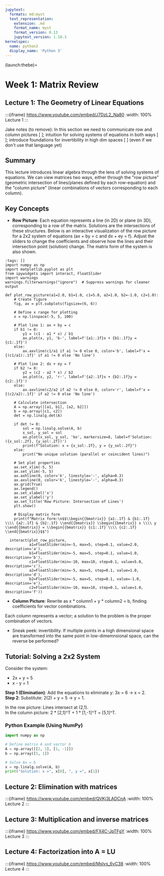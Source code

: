 ```yaml
---
jupytext:
  formats: md:myst
  text_representation:
    extension: .md
    format_name: myst
    format_version: 0.13
    jupytext_version: 1.10.3
kernelspec:
  name: python3
  display_name: 'Python 3'
---
```

(launch:thebe)=
# Week 1: Matrix Review

## Lecture 1: The Geometry of Linear Equations

:::{iframe} https://www.youtube.com/embed/J7DzL2_Na80
:width: 100%
Lecture 1
:::

Jake notes (to remove): In this section we need to communicate row and column pictures [ ]; intuition for solving systems of equations in both ways [ ]; introduce foundations for invertibility in high dim spaces [ ] (even if we don't use that language yet)

## Summary
This lecture introduces linear algebra through the lens of solving systems of equations. We can view matrices two ways, either through the "row picture" (geometric intersection of lines/planes defined by each row-equation) and the "column picture" (linear combinations of vectors corresponding to each column).

## Key Concepts
- **Row Picture**: Each equation represents a line (in 2D) or plane (in 3D), corresponding to a row of the matrix. Solutions are the intersections of these structures.
Below is an interactive visualization of the row picture for a 2x2 system of equations (ax + by = c and dx + ey = f). Adjust the sliders to change the coefficients and observe how the lines and their intersection point (solution) change. The matrix form of the system is also shown.

```{code-cell} python3
:tags: []
import numpy as np
import matplotlib.pyplot as plt
from ipywidgets import interact, FloatSlider
import warnings
warnings.filterwarnings("ignore")  # Suppress warnings for cleaner output

def plot_row_picture(a1=2.0, b1=1.0, c1=5.0, a2=1.0, b2=-1.0, c2=1.0):
    # Create figure
    fig, ax = plt.subplots(figsize=(6, 6))
      
    # Define x range for plotting
    x = np.linspace(-5, 5, 100)
      
    # Plot line 1: ax + by = c
    if b1 != 0:
        y1 = (c1 - a1 * x) / b1
        ax.plot(x, y1, 'b-', label=f'{a1:.1f}x + {b1:.1f}y = {c1:.1f}')
    else:
        ax.axvline(c1/a1 if a1 != 0 else 0, color='b', label=f'x = {(c1/a1):.1f}' if a1 != 0 else 'No line')
      
    # Plot line 2: dx + ey = f
    if b2 != 0:
        y2 = (c2 - a2 * x) / b2
        ax.plot(x, y2, 'r-', label=f'{a2:.1f}x + {b2:.1f}y = {c2:.1f}')
    else:
        ax.axvline(c2/a2 if a2 != 0 else 0, color='r', label=f'x = {(c2/a2):.1f}' if a2 != 0 else 'No line')
      
    # Calculate intersection
    A = np.array([[a1, b1], [a2, b2]])
    b = np.array([c1, c2])
    det = np.linalg.det(A)
      
    if det != 0:
        sol = np.linalg.solve(A, b)
        x_sol, y_sol = sol
        ax.plot(x_sol, y_sol, 'ko', markersize=8, label=f'Solution: ({x_sol:.2f}, {y_sol:.2f})')
        print(f"Solution: x = {x_sol:.2f}, y = {y_sol:.2f}")
    else:
        print("No unique solution (parallel or coincident lines)")
      
    # Set plot properties
    ax.set_xlim(-5, 5)
    ax.set_ylim(-5, 5)
    ax.axhline(0, color='k', linestyle='-', alpha=0.3)
    ax.axvline(0, color='k', linestyle='-', alpha=0.3)
    ax.grid(True)
    ax.legend()
    ax.set_xlabel('x')
    ax.set_ylabel('y')
    ax.set_title('Row Picture: Intersection of Lines')
    plt.show()
      
    # Display matrix form
    print(f"Matrix form:\n$$\\begin{{bmatrix}} {a1:.1f} & {b1:.1f} \\\\ {a2:.1f} & {b2:.1f} \\end{{bmatrix}} \\begin{{bmatrix}} x \\\\ y \\end{{bmatrix}} = \\begin{{bmatrix}} {c1:.1f} \\\\ {c2:.1f} \\end{{bmatrix}}$$")

  interact(plot_row_picture,
           a1=FloatSlider(min=-5, max=5, step=0.1, value=2.0, description='a'),
           b1=FloatSlider(min=-5, max=5, step=0.1, value=1.0, description='b'),
           c1=FloatSlider(min=-10, max=10, step=0.1, value=5.0, description='c'),
           a2=FloatSlider(min=-5, max=5, step=0.1, value=1.0, description='d'),
           b2=FloatSlider(min=-5, max=5, step=0.1, value=-1.0, description='e'),
           c2=FloatSlider(min=-10, max=10, step=0.1, value=1.0, description='f'))
```


- **Column Picture**: Rewrite as x * column1 + y * column2 = b, finding coefficients for vector combinations.

Each column represents a vector; a solution to the problem is the proper combination of vectors. 

- Sneak peek: invertibility. If multiple points in a high dimensional space are transformed into the same point in low-dimemnsional space, can the reverse be performed?

## Tutorial: Solving a 2x2 System
Consider the system:
- 2x + y = 5
- x - y = 1

**Step 1 (Elimination)**: Add the equations to eliminate y: 3x = 6 → x = 2.  
**Step 2**: Substitute: 2(2) + y = 5 → y = 1.  

In the row picture: Lines intersect at (2,1).  
In the column picture: 2 * [2,1]^T + 1 * [1,-1]^T = [5,1]^T.

### Python Example (Using NumPy)
```python
import numpy as np

# Define matrix A and vector b
A = np.array([[2, 1], [1, -1]])
b = np.array([5, 1])

# Solve Ax = b
x = np.linalg.solve(A, b)
print("Solution: x =", x[0], ", y =", x[1])
```

## Lecture 2: Elimination with matrices

:::{iframe} https://www.youtube.com/embed/QVKj3LADCnA
:width: 100%
Lecture 2
:::

## Lecture 3: Multiplication and inverse matrices

:::{iframe} https://www.youtube.com/embed/FX4C-JpTFgY
:width: 100%
Lecture 3
:::

## Lecture 4: Factorization into A = LU

:::{iframe} https://www.youtube.com/embed/MsIvs_6vC38
:width: 100%
Lecture 4
:::